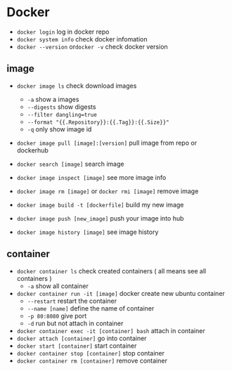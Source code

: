 # Docker

* `docker login` log in docker repo
* `docker system info` check docker infomation
* `docker --version` or`docker -v` check docker version

## image

* `docker image ls`  check download images

  * `-a` show a images
  * `--digests` show digests
  * `--filter dangling=true`
  * `--format "{{.Repository}}:{{.Tag}}:{{.Size}}"`
  * `-q` only show image id
* `docker image pull [image]:[version]` pull image from repo or dockerhub
* `docker search [image]` search image
* `docker image inspect [image]` see more image info
* `docker image rm [image]` or `docker rmi [image]` remove image
* `docker image build -t [dockerfile]` build my new image
* `docker image push [new_image]` push your image into hub
* `docker image history [image]` see image history

## container

* `docker container ls` check created containers ( all means see all containers )
  * `-a` show all container
* `docker container run -it [image]` docker create new ubuntu container
  * `--restart` restart the container
  * `--name [name]` define the name of container
  * `-p 80:8080` give port
  * `-d` run but not attach in container
* `docker container exec -it [container] bash` attach in container
* `docker attach [container]` go into container
* `docker start [container]` start container
* `docker container stop [container]` stop container
* `docker container rm [container]` remove container
